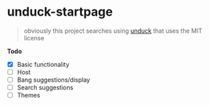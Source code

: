 # unduck-startpage

> obviously this project searches using [unduck](https://github.com/T3-Content/unduck) that uses the MIT license

**Todo**
- [x] Basic functionality
- [ ] Host
- [ ] Bang suggestions/display
- [ ] Search suggestions
- [ ] Themes
